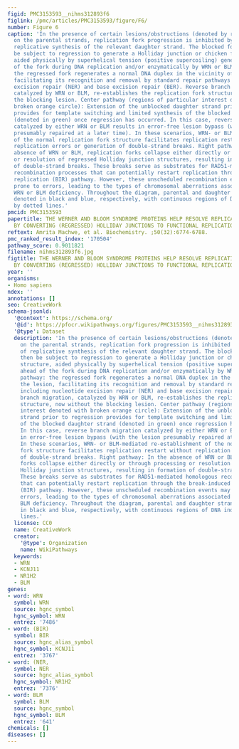```yaml
---
figid: PMC3153593__nihms312893f6
figlink: /pmc/articles/PMC3153593/figure/F6/
number: Figure 6
caption: 'In the presence of certain lesions/obstructions (denoted by red triangle)
  on the parental strands, replication fork progression is inhibited by blockage of
  replicative synthesis of the relevant daughter strand. The blocked fork may then
  be subject to regression to generate a Holliday junction or chicken foot structure,
  aided physically by superhelical tension (positive supercoiling) generated ahead
  of the fork during DNA replication and/or enzymatically by WRN or BLM. Left pathway:
  the regressed fork regenerates a normal DNA duplex in the vicinity of the lesion,
  facilitating its recognition and removal by standard repair pathways including nucleotide
  excision repair (NER) and base excision repair (BER). Reverse branch migration,
  catalyzed by WRN or BLM, re-establishes the replication fork structure, now without
  the blocking lesion. Center pathway (regions of particular interest denoted with
  broken orange circle): Extension of the unblocked daughter strand prior to regression
  provides for template switching and limited synthesis of the blocked daughter strand
  (denoted in green) once regression has occurred. In this case, reverse branch migration
  catalyzed by either WRN or BLM results in error-free lesion bypass (with the lesion
  presumably repaired at a later time). In these scenarios, WRN- or BLM-mediated re-establishment
  of the normal replication fork structure facilitates replication restart without
  replication errors or generation of double-strand breaks. Right pathway: In the
  absence of WRN or BLM, replication forks collapse either directly or through processing
  or resolution of regressed Holliday junction structures, resulting in formation
  of double-strand breaks. These breaks serve as substrates for RAD51-mediated homologous
  recombination processes that can potentially restart replication through the break-induced
  replication (BIR) pathway. However, these unscheduled recombination events may be
  prone to errors, leading to the types of chromosomal aberrations associated with
  WRN or BLM deficiency. Throughout the diagram, parental and daughter strands are
  denoted in black and blue, respectively, with continuous regions of DNA indicated
  by dotted lines.'
pmcid: PMC3153593
papertitle: THE WERNER AND BLOOM SYNDROME PROTEINS HELP RESOLVE REPLICATION BLOCKAGE
  BY CONVERTING (REGRESSED) HOLLIDAY JUNCTIONS TO FUNCTIONAL REPLICATION FORKS.
reftext: Amrita Machwe, et al. Biochemistry. ;50(32):6774-6788.
pmc_ranked_result_index: '170504'
pathway_score: 0.9011821
filename: nihms312893f6.jpg
figtitle: THE WERNER AND BLOOM SYNDROME PROTEINS HELP RESOLVE REPLICATION BLOCKAGE
  BY CONVERTING (REGRESSED) HOLLIDAY JUNCTIONS TO FUNCTIONAL REPLICATION FORKS
year: ''
organisms:
- Homo sapiens
ndex: ''
annotations: []
seo: CreativeWork
schema-jsonld:
  '@context': https://schema.org/
  '@id': https://pfocr.wikipathways.org/figures/PMC3153593__nihms312893f6.html
  '@type': Dataset
  description: 'In the presence of certain lesions/obstructions (denoted by red triangle)
    on the parental strands, replication fork progression is inhibited by blockage
    of replicative synthesis of the relevant daughter strand. The blocked fork may
    then be subject to regression to generate a Holliday junction or chicken foot
    structure, aided physically by superhelical tension (positive supercoiling) generated
    ahead of the fork during DNA replication and/or enzymatically by WRN or BLM. Left
    pathway: the regressed fork regenerates a normal DNA duplex in the vicinity of
    the lesion, facilitating its recognition and removal by standard repair pathways
    including nucleotide excision repair (NER) and base excision repair (BER). Reverse
    branch migration, catalyzed by WRN or BLM, re-establishes the replication fork
    structure, now without the blocking lesion. Center pathway (regions of particular
    interest denoted with broken orange circle): Extension of the unblocked daughter
    strand prior to regression provides for template switching and limited synthesis
    of the blocked daughter strand (denoted in green) once regression has occurred.
    In this case, reverse branch migration catalyzed by either WRN or BLM results
    in error-free lesion bypass (with the lesion presumably repaired at a later time).
    In these scenarios, WRN- or BLM-mediated re-establishment of the normal replication
    fork structure facilitates replication restart without replication errors or generation
    of double-strand breaks. Right pathway: In the absence of WRN or BLM, replication
    forks collapse either directly or through processing or resolution of regressed
    Holliday junction structures, resulting in formation of double-strand breaks.
    These breaks serve as substrates for RAD51-mediated homologous recombination processes
    that can potentially restart replication through the break-induced replication
    (BIR) pathway. However, these unscheduled recombination events may be prone to
    errors, leading to the types of chromosomal aberrations associated with WRN or
    BLM deficiency. Throughout the diagram, parental and daughter strands are denoted
    in black and blue, respectively, with continuous regions of DNA indicated by dotted
    lines.'
  license: CC0
  name: CreativeWork
  creator:
    '@type': Organization
    name: WikiPathways
  keywords:
  - WRN
  - KCNJ11
  - NR1H2
  - BLM
genes:
- word: WRN
  symbol: WRN
  source: hgnc_symbol
  hgnc_symbol: WRN
  entrez: '7486'
- word: (BIR)
  symbol: BIR
  source: hgnc_alias_symbol
  hgnc_symbol: KCNJ11
  entrez: '3767'
- word: (NER,
  symbol: NER
  source: hgnc_alias_symbol
  hgnc_symbol: NR1H2
  entrez: '7376'
- word: BLM
  symbol: BLM
  source: hgnc_symbol
  hgnc_symbol: BLM
  entrez: '641'
chemicals: []
diseases: []
---
```

